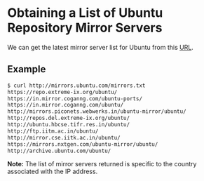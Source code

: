 # Obtaining a List of Ubuntu Repository Mirror Servers

We can get the latest mirror server list for Ubuntu from this [URL](http://mirrors.ubuntu.com/mirrors.txt).

## Example

```bash
$ curl http://mirrors.ubuntu.com/mirrors.txt
https://repo.extreme-ix.org/ubuntu/
https://in.mirror.coganng.com/ubuntu-ports/
https://in.mirror.coganng.com/ubuntu/
http://mirrors.piconets.webwerks.in/ubuntu-mirror/ubuntu/
http://repos.del.extreme-ix.org/ubuntu/
http://ubuntu.hbcse.tifr.res.in/ubuntu/
http://ftp.iitm.ac.in/ubuntu/
http://mirror.cse.iitk.ac.in/ubuntu/
https://mirrors.nxtgen.com/ubuntu-mirror/ubuntu/
http://archive.ubuntu.com/ubuntu/
```

**Note:** The list of mirror servers returned is specific to the country associated with the IP address.
